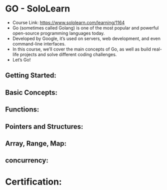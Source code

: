 # GO - SoloLearn 
* Course Link: https://www.sololearn.com/learning/1164
* Go (sometimes called Golang) is one of the most popular and powerful open-source programming languages today. 
* Developed by Google, it’s used on servers, web development, and even command-line interfaces. 
* In this course, we’ll cover the main concepts of Go, as well as build real-life projects and solve different coding challenges. 
* Let’s Go!

## Getting Started: 

## Basic Concepts: 

## Functions: 

## Pointers and Structures: 

## Array, Range, Map:

## concurrency: 

# Certification: 

